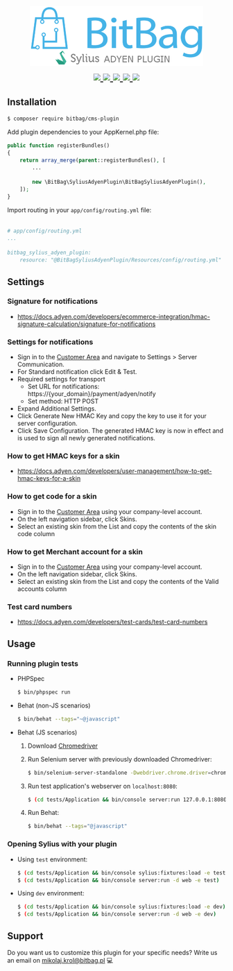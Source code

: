 <h1 align="center">
    <a href="http://bitbag.shop" target="_blank">
        <img src="https://raw.githubusercontent.com/bitbager/BitBagCommerceAssets/master/SyliusAdyenPlugin.png" />
    </a>
    <br />
    <a href="https://packagist.org/packages/bitbag/adyen-plugin" title="License" target="_blank">
        <img src="https://img.shields.io/packagist/l/bitbag/adyen-plugin.svg" />
    </a>
    <a href="https://packagist.org/packages/bitbag/adyen-plugin" title="Version" target="_blank">
        <img src="https://img.shields.io/packagist/v/bitbag/adyen-plugin.svg" />
    </a>
    <a href="http://travis-ci.org/BitBagCommerce/SyliusAdyenPlugin" title="Build status" target="_blank">
        <img src="https://img.shields.io/travis/BitBagCommerce/SyliusAdyenPlugin/master.svg" />
    </a>
    <a href="https://scrutinizer-ci.com/g/BitBagCommerce/SyliusAdyenPlugin/" title="Scrutinizer" target="_blank">
        <img src="https://img.shields.io/scrutinizer/g/BitBagCommerce/SyliusAdyenPlugin.svg" />
    </a>
    <a href="https://packagist.org/packages/bitbag/adyen-plugin" title="Total Downloads" target="_blank">
        <img src="https://poser.pugx.org/bitbag/adyen-plugin/downloads" />
    </a>
</h1>

## Installation

```bash
$ composer require bitbag/cms-plugin
```
    
Add plugin dependencies to your AppKernel.php file:
```php
public function registerBundles()
{
    return array_merge(parent::registerBundles(), [
        ...
        
        new \BitBag\SyliusAdyenPlugin\BitBagSyliusAdyenPlugin(),
    ]);
}
```

Import routing in your `app/config/routing.yml` file:

```yaml

# app/config/routing.yml
...

bitbag_sylius_adyen_plugin:
    resource: "@BitBagSyliusAdyenPlugin/Resources/config/routing.yml"
```

## Settings

### Signature for notifications

- https://docs.adyen.com/developers/ecommerce-integration/hmac-signature-calculation/signature-for-notifications

### Settings for notifications

- Sign in to the [Customer Area](https://ca-test.adyen.com/) and navigate to Settings > Server Communication.
- For Standard notification click Edit & Test.
- Required settings for transport
    - Set URL for notifications: https://{your_domain}/payment/adyen/notify
    - Set method: HTTP POST
- Expand Additional Settings.
- Click Generate New HMAC Key and copy the key to use it for your server configuration.
- Click Save Configuration. The generated HMAC key is now in effect and is used to sign all newly generated notifications.

### How to get HMAC keys for a skin

- https://docs.adyen.com/developers/user-management/how-to-get-hmac-keys-for-a-skin

### How to get code for a skin

- Sign in to the [Customer Area](https://ca-test.adyen.com/) using your company-level account.
- On the left navigation sidebar, click Skins.
- Select an existing skin from the List and copy the contents of the skin code column

### How to get Merchant account for a skin

- Sign in to the [Customer Area](https://ca-test.adyen.com/) using your company-level account.
- On the left navigation sidebar, click Skins.
- Select an existing skin from the List and copy the contents of the Valid accounts column

### Test card numbers

- https://docs.adyen.com/developers/test-cards/test-card-numbers

## Usage

### Running plugin tests

  - PHPSpec

    ```bash
    $ bin/phpspec run
    ```

  - Behat (non-JS scenarios)

    ```bash
    $ bin/behat --tags="~@javascript"
    ```

  - Behat (JS scenarios)
 
    1. Download [Chromedriver](https://sites.google.com/a/chromium.org/chromedriver/)
    
    2. Run Selenium server with previously downloaded Chromedriver:
    
        ```bash
        $ bin/selenium-server-standalone -Dwebdriver.chrome.driver=chromedriver
        ```
    3. Run test application's webserver on `localhost:8080`:
    
        ```bash
        $ (cd tests/Application && bin/console server:run 127.0.0.1:8080 -d web -e test)
        ```
    
    4. Run Behat:
    
        ```bash
        $ bin/behat --tags="@javascript"
        ```

### Opening Sylius with your plugin

- Using `test` environment:

    ```bash
    $ (cd tests/Application && bin/console sylius:fixtures:load -e test)
    $ (cd tests/Application && bin/console server:run -d web -e test)
    ```
    
- Using `dev` environment:

    ```bash
    $ (cd tests/Application && bin/console sylius:fixtures:load -e dev)
    $ (cd tests/Application && bin/console server:run -d web -e dev)
    ```
    
## Support

Do you want us to customize this plugin for your specific needs? Write us an email on mikolaj.krol@bitbag.pl :computer:
